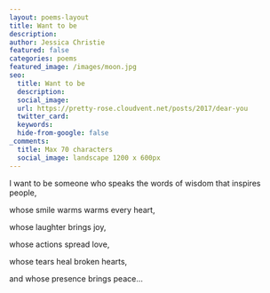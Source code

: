 ```yaml
---
layout: poems-layout
title: Want to be
description: 
author: Jessica Christie
featured: false
categories: poems
featured_image: /images/moon.jpg
seo:
  title: Want to be
  description:
  social_image:
  url: https://pretty-rose.cloudvent.net/posts/2017/dear-you
  twitter_card:
  keywords:
  hide-from-google: false
_comments:
  title: Max 70 characters
  social_image: landscape 1200 x 600px
---
```

I want to be someone who speaks the words of wisdom that inspires people,

whose smile warms warms every heart,

whose laughter brings joy,

whose actions spread love,

whose tears heal broken hearts,

and whose presence brings peace...

&nbsp;
